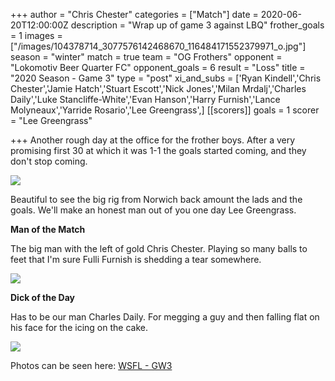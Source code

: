+++
author = "Chris Chester"
categories = ["Match"]
date = 2020-06-20T12:00:00Z
description = "Wrap up of game 3 against LBQ"
frother_goals = 1
images = ["/images/104378714_3077576142468670_116484171552379971_o.jpg"]
season = "winter"
match = true
team = "OG Frothers"
opponent = "Lokomotiv Beer Quarter FC"
opponent_goals = 6
result = "Loss"
title = "2020 Season - Game 3"
type = "post"
xi_and_subs = ['Ryan Kindell','Chris Chester','Jamie Hatch','Stuart Escott','Nick Jones','Milan Mrdalj','Charles Daily','Luke Stancliffe-White','Evan Hanson','Harry Furnish','Lance Molyneaux','Yarride Rosario','Lee Greengrass',]
[[scorers]]
goals = 1
scorer = "Lee Greengrass"

+++
Another rough day at the office for the frother boys. After a very promising first 30 at which it was 1-1 the goals started coming, and they don't stop coming.

![](/images/104070614_3077575859135365_8884778673068815083_o.jpg)

Beautiful to see the big rig from Norwich back amount the lads and the goals. We'll make an honest man out of you one day Lee Greengrass.

**Man of the Match**

The big man with the left of gold Chris Chester. Playing so many balls to feet that I'm sure Fulli Furnish is shedding a tear somewhere.

![](/images/104415835_3077576409135310_3751227997009170818_o.jpg)

**Dick of the Day**

Has to be our man Charles Daily. For megging a guy and then falling flat on his face for the icing on the cake.

![](/images/104378714_3077576142468670_116484171552379971_o.jpg)

Photos can be seen here: [WSFL - GW3](https://www.facebook.com/NZSundayFootball/media_set/?set=a.3077573169135634)